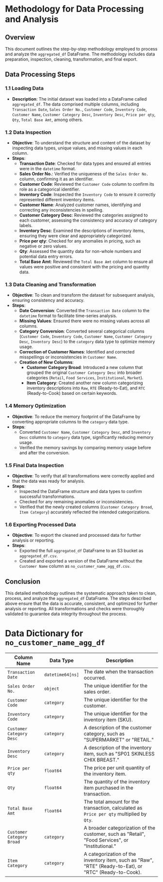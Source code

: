 # Methodology for Data Processing and Analysis

## Overview
This document outlines the step-by-step methodology employed to process and analyze the `aggregated_df` DataFrame. The methodology includes data preparation, inspection, cleaning, transformation, and final export.

## Data Processing Steps

### 1.1 Loading Data
- **Description**: The initial dataset was loaded into a DataFrame called `aggregated_df`. The data comprised multiple columns, including `Transaction Date`, `Sales Order No.`, `Customer Code`, `Inventory Code`, `Customer Name`, `Customer Category Desc`, `Inventory Desc`, `Price per qty`, `Qty`, `Total Base Amt`, among others.

### 1.2 Data Inspection
- **Objective**: To understand the structure and content of the dataset by inspecting data types, unique values, and missing values in each column.
- **Steps**:
  - **Transaction Date**: Checked for data types and ensured all entries were in the `datetime` format.
  - **Sales Order No.**: Verified the uniqueness of the `Sales Order No.` column, confirming it as an identifier.
  - **Customer Code**: Reviewed the `Customer Code` column to confirm its role as a categorical identifier.
  - **Inventory Code**: Inspected the `Inventory Code` to ensure it correctly represented different inventory items.
  - **Customer Name**: Analyzed customer names, identifying and correcting any inconsistencies in spelling.
  - **Customer Category Desc**: Reviewed the categories assigned to each customer, assessing the consistency and accuracy of category labels.
  - **Inventory Desc**: Examined the descriptions of inventory items, ensuring they were clear and appropriately categorized.
  - **Price per qty**: Checked for any anomalies in pricing, such as negative or zero values.
  - **Qty**: Assessed the quantity data for non-whole numbers and potential data entry errors.
  - **Total Base Amt**: Reviewed the `Total Base Amt` column to ensure all values were positive and consistent with the pricing and quantity data.

### 1.3 Data Cleaning and Transformation
- **Objective**: To clean and transform the dataset for subsequent analysis, ensuring consistency and accuracy.
- **Steps**:
  - **Date Conversion**: Converted the `Transaction Date` column to the `datetime` format to facilitate time-series analysis.
  - **Missing Values**: Ensured there were no missing values across all columns.
  - **Category Conversion**: Converted several categorical columns (`Customer Code`, `Inventory Code`, `Customer Name`, `Customer Category Desc`, `Inventory Desc`) to the `category` data type to optimize memory usage.
  - **Correction of Customer Names**: Identified and corrected misspellings or inconsistencies in `Customer Name`.
  - **Creation of New Columns**:
    - **Customer Category Broad**: Introduced a new column that grouped the original `Customer Category Desc` into broader categories (`Retail`, `Food Services`, `Institutional`, `Market`).
    - **Item Category**: Created another new column categorizing inventory descriptions into `Raw`, `RTE` (Ready-to-Eat), and `RTC` (Ready-to-Cook) based on certain keywords.

### 1.4 Memory Optimization
- **Objective**: To reduce the memory footprint of the DataFrame by converting appropriate columns to the `category` data type.
- **Steps**:
  - Converted `Customer Name`, `Customer Category Desc`, and `Inventory Desc` columns to `category` data type, significantly reducing memory usage.
  - Verified the memory savings by comparing memory usage before and after the conversion.

### 1.5 Final Data Inspection
- **Objective**: To verify that all transformations were correctly applied and that the data was ready for analysis.
- **Steps**:
  - Inspected the DataFrame structure and data types to confirm successful transformations.
  - Checked for any remaining anomalies or inconsistencies.
  - Verified that the newly created columns (`Customer Category Broad`, `Item Category`) accurately reflected the intended categorizations.

### 1.6 Exporting Processed Data
- **Objective**: To export the cleaned and processed data for further analysis or reporting.
- **Steps**:
  - Exported the full `aggregated_df` DataFrame to an S3 bucket as `aggregated_df.csv`.
  - Created and exported a version of the DataFrame without the `Customer Name` column as `no_customer_name_agg_df.csv`.

## Conclusion
This detailed methodology outlines the systematic approach taken to clean, process, and analyze the `aggregated_df` DataFrame. The steps described above ensure that the data is accurate, consistent, and optimized for further analysis or reporting. All transformations and checks were thoroughly validated to guarantee data integrity throughout the process.

# Data Dictionary for `no_customer_name_agg_df`

| **Column Name**              | **Data Type**          | **Description**                                                                                     |
|------------------------------|------------------------|-----------------------------------------------------------------------------------------------------|
| `Transaction Date`            | `datetime64[ns]`       | The date when the transaction occurred.                                                             |
| `Sales Order No.`             | `object`               | The unique identifier for the sales order.                                                          |
| `Customer Code`               | `category`             | The unique identifier for the customer.                                                             |
| `Inventory Code`              | `category`             | The unique identifier for the inventory item (SKU).                                                 |
| `Customer Category Desc`      | `category`             | A description of the customer category, such as "SUPERMARKET" or "RETAIL."                          |
| `Inventory Desc`              | `category`             | A description of the inventory item, such as "SP01 SKINLESS CHIX BREAST."                           |
| `Price per qty`               | `float64`              | The price per unit quantity of the inventory item.                                                  |
| `Qty`                         | `float64`              | The quantity of the inventory item purchased in the transaction.                                    |
| `Total Base Amt`              | `float64`              | The total amount for the transaction, calculated as `Price per qty` multiplied by `Qty`.            |
| `Customer Category Broad`     | `category`             | A broader categorization of the customer, such as "Retail", "Food Services", or "Institutional."    |
| `Item Category`               | `category`             | A categorization of the inventory item, such as "Raw", "RTE" (Ready-to-Eat), or "RTC" (Ready-to-Cook).|
